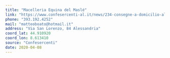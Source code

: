 ```yaml
---
title: "Macelleria Equina del Maslé"
link: "https://www.confesercenti-al.it/news/234-consegne-a-domicilio-alessandria-lista-aggiornata-al-26-marzo.html"
phone: "393.192.4252"
mail: "matteoboato@hotmail.it"
address: "Via San Lorenzo, 84 Alessandria"
coord_lat: 44.910920
coord_lon: 8.613410 
source: "Confesercenti"
date: 2020-04-08
---
```



